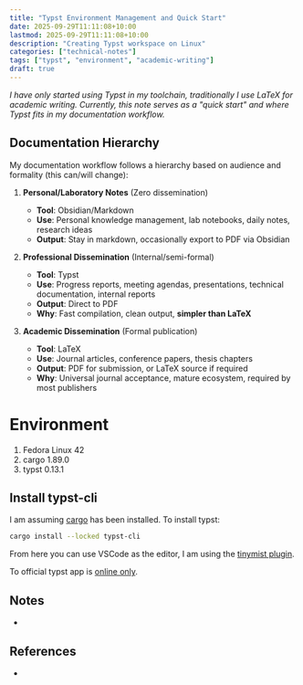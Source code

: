 ```yaml
---
title: "Typst Environment Management and Quick Start"
date: 2025-09-29T11:11:08+10:00
lastmod: 2025-09-29T11:11:08+10:00
description: "Creating Typst workspace on Linux"
categories: ["technical-notes"]
tags: ["typst", "environment", "academic-writing"]
draft: true
---
```


_I have only started using Typst in my toolchain, traditionally I use LaTeX for academic writing. Currently, this note serves as a "quick start" and where Typst fits in my documentation workflow._

## Documentation Hierarchy

My documentation workflow follows a hierarchy based on audience and formality (this can/will change):

1. **Personal/Laboratory Notes** (Zero dissemination)
   - **Tool**: Obsidian/Markdown
   - **Use**: Personal knowledge management, lab notebooks, daily notes, research ideas
   - **Output**: Stay in markdown, occasionally export to PDF via Obsidian

2. **Professional Dissemination** (Internal/semi-formal)
   - **Tool**: Typst
   - **Use**: Progress reports, meeting agendas, presentations, technical documentation, internal reports
   - **Output**: Direct to PDF
   - **Why**: Fast compilation, clean output, **simpler than LaTeX**

3. **Academic Dissemination** (Formal publication)
   - **Tool**: LaTeX
   - **Use**: Journal articles, conference papers, thesis chapters
   - **Output**: PDF for submission, or LaTeX source if required
   - **Why**: Universal journal acceptance, mature ecosystem, required by most publishers

# Environment

1. Fedora Linux 42
2. cargo 1.89.0
3. typst 0.13.1

## Install typst-cli

I am assuming [cargo](https://doc.rust-lang.org/cargo/getting-started/installation.html) has been installed.
To install typst: 

```bash
cargo install --locked typst-cli
```

From here you can use VSCode as the editor, I am using the [tinymist plugin](https://myriad-dreamin.github.io/tinymist/).

To official typst app is [online only](https://typst.app/pricing/).

## Notes

- 

## References

- 